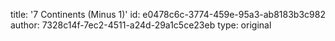 title: '7 Continents (Minus 1)'
id: e0478c6c-3774-459e-95a3-ab8183b3c982
author: 7328c14f-7ec2-4511-a24d-29a1c5ce23eb
type: original
